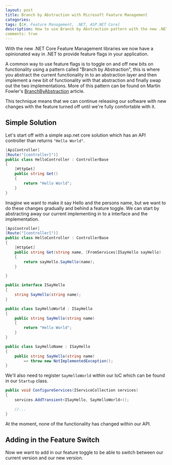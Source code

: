 ```yaml
---
layout: post
title: Branch by Abstraction with Microsoft Feature Management
categories:
tags: [C#, Feature Management, .NET, ASP.NET Core]
description: How to use Branch by Abstraction pattern with the new .NET Core Feature Management libraries
comments: true
---
```


With the new .NET Core Feature Management libraries we now have a opinionated way in .NET to provide feature flags in your application.

A common way to use feature flags is to toggle on and off new bits on functionality using a pattern called "Branch by Abstraction", this is where you abstract the current functionality in to an abstraction layer and then implement a new bit of functionality with that abstraction and finally swap out the two implementations. More of this pattern can be found on Martin Fowler's [BranchByAbstraction](https://martinfowler.com/bliki/BranchByAbstraction.html) article.

This technique means that we can continue releasing our software with new changes with the feature turned off until we're fully comfortable with it.

## Simple Solution

Let's start off with a simple asp.net core solution which has an API controller than returns `"Hello World"`.

```csharp
[ApiController]
[Route("[controller]")]
public class HelloController : ControllerBase
{
    [HttpGet]
    public string Get()
    {
        return "Hello World";
    }
}
```

Imagine we want to make it say Hello and the persons name, but we want to do these changes gradually and behind a feature toggle. We can start by abstracting away our current implementing in to a interface and the implementation.

```csharp
[ApiController]
[Route("[controller]")]
public class HelloController : ControllerBase
{
    [HttpGet]
    public string Get(string name, [FromServices]ISayHello sayHello)
    {
        return sayHello.SayHello(name);
    }

}

public interface ISayHello
{
    string SayHello(string name);
}

public class SayHelloWorld : ISayHello
{
    public string SayHello(string name)
    {
        return "Hello World";
    }
}

public class SayHelloName : ISayHello
{
    public string SayHello(string name)
        => throw new NotImplementedException();
}
```

We'll also need to register `SayHelloWorld` within our IoC which can be found in our `Startup` class.

```csharp
public void ConfigureServices(IServiceCollection services)
{
    services.AddTransient<ISayHello, SayHelloWorld>();

    //...
}
```

At the moment, none of the functionality has changed within our API.

## Adding in the Feature Switch

Now we want to add in our feature toggle to be able to switch between our current version and our new version. 